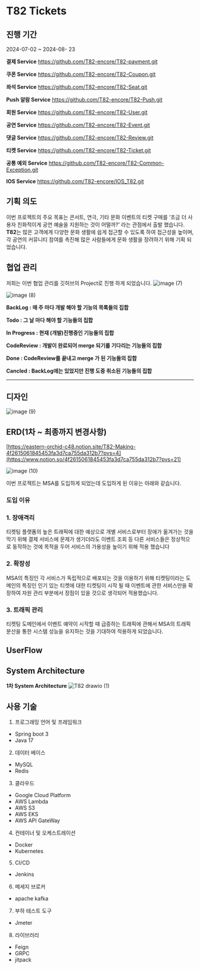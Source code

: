 # T82 Tickets

## 진행 기간

2024-07-02 ~ 2024-08- 23

**결제 Service**  https://github.com/T82-encore/T82-payment.git

**쿠폰 Service** https://github.com/T82-encore/T82-Coupon.git

**좌석 Service** https://github.com/T82-encore/T82-Seat.git

**Push 알람 Service**  https://github.com/T82-encore/T82-Push.git

**회원 Service**  https://github.com/T82-encore/T82-User.git

**공연 Service** https://github.com/T82-encore/T82-Event.git

**댓글 Service** https://github.com/T82-encore/T82-Review.git

**티켓 Service**  https://github.com/T82-encore/T82-Ticket.git

**공통 예외 Service** https://github.com/T82-encore/T82-Common-Exception.git

**IOS Service** https://github.com/T82-encore/IOS_T82.git

## 기획 의도

이번 프로젝트의 주요 목표는 콘서트, 연극, 기타 문화 이벤트의 티켓 구매를 ‘조금 더 사용자 친화적이게 공연 예술을 지원하는 것이 어떨까?’ 라는 관점에서 출발 했습니다. **T82**는 많은 고객에게 다양한 문화 생활에 쉽게 접근할 수 있도록 하여 접근성을 높이며, 각 공연의 커뮤니티 참여를 촉진해 많은 사람들에게 문화 생활을 장려하기 위해 기획 되었습니다.

## 협업 관리

저희는 이번 협업 관리를 깃허브의 Project로 진행 하게 되었습니다.
![image (7)](https://github.com/user-attachments/assets/cf3ee942-df71-4a50-a7cc-8782646b34b2)

![image (8)](https://github.com/user-attachments/assets/bce5eeef-eaba-4443-ad05-1c3ae129569e)

**BackLog : 매 주 마다 개발 해야 할 기능의 목록들의 집합**

**Todo :  그 날 마다 해야 할 기능들의 집합**

**In Progress : 현재 (개발)진행중인 기능들의 집합**

**CodeReview : 개발이 완료되어 merge 되기를 기다리는 기능들의 집합**

**Done : CodeReview를 끝내고 merge 가 된 기능들의 집합**

**Cancled :  BackLog에는 있었지만 진행 도중 취소된 기능들의 집합**

 ****

## 디자인
![image (9)](https://github.com/user-attachments/assets/a09c8cbe-e8c6-47a8-a21d-1d65b0ea6fc4)


## ERD(1차 ~ 최종까지 변경사항)

[https://eastern-orchid-c48.notion.site/T82-Making-4f2615061845453fa3d7ca755da312b7?pvs=4](https://www.notion.so/4f2615061845453fa3d7ca755da312b7?pvs=21)


![image (10)](https://github.com/user-attachments/assets/1e76347a-05a1-45be-98e6-95925d6ab3f6)


이번 프로젝트는 MSA를 도입하게 되었는데 도입하게 된 이유는 아래와 같습니다.

### 도입 이유

### 1. 장애격리

티켓팅 플랫폼의 높은 트래픽에 대한 예상으로 개별 서비스로부터 장애가 옮겨가는 것을 막기 위해 결제 서비스에 문제가 생기더라도 이벤트 조회 등 다른 서비스들은 정상적으로 동작하는 것에 목적을 두어 서비스의 가용성을 높이기 위해 적용 했습니다

### 2. 확장성

MSA의 특징인 각 서비스가 독립적으로 배포되는 것을 이용하기 위해 티켓팅이라는 도메인의 특징인 인기 있는 티켓에 대한 티켓팅이 시작 될 때 이벤트에 관한 서비스만을 확장하여 자원 관리 부분에서 장점이 있을 것으로 생각되어 적용했습니다.

### 3. 트래픽 관리

티켓팅 도메인에서 이벤트 예약이 시작할 때 급증하는 트래픽에 관해서 MSA의 트래픽 분산을 통한 시스템 성능을 유지하는 것을 기대하여 적용하게 되었습니다.

## UserFlow

## System Architecture
**1차 System Architecture**
![T82 drawio (1)](https://github.com/user-attachments/assets/597ad735-acb7-4eb5-b9f8-45e743040608)

## 사용 기술

1. 프로그래밍 언어 및 프레임워크
- Spring boot 3
- Java 17

2. 데이터 베이스
- MySQL
- Redis

3. 클라우드
- Google Cloud Platform
- AWS Lambda
- AWS S3
- AWS EKS
- AWS API GateWay

4. 컨테이너 및 오케스트레이션
- Docker
- Kubernetes

5. CI/CD
- Jenkins

6. 메세지 브로커
- apache kafka

7. 부하 테스트 도구
- Jmeter

8. 라이브러리
- Feign
- GRPC
- jitpack
